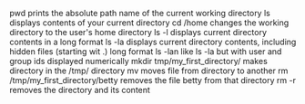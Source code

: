 pwd prints the absolute path name of the current working directory
ls displays contents of your current directory
cd /home changes the working directory to the user's home directory
ls -l displays current directory contents in a long format
ls -la displays current directory contents, including hidden files (starting wit .) long format
ls -lan like ls -la but with user and group ids displayed numerically
mkdir tmp/my_first_directory/ makes directory in the /tmp/ directory
mv moves file from directory to another
rm /tmp/my_first_directory/betty removes the file betty from that directory
rm -r removes the directory and its content
